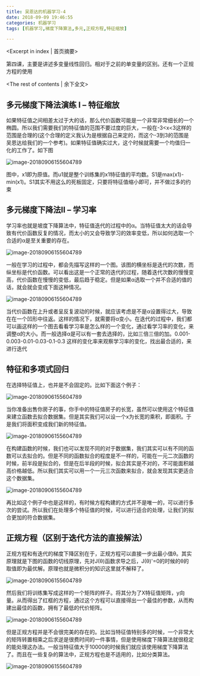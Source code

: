 ```yaml
---
title: 吴恩达的机器学习-4
date: 2018-09-09 19:46:55
categories: 机器学习
tags: [机器学习,梯度下降算法,多元,正规方程,特征缩放]

---
```


<Excerpt in index | 首页摘要> 

第四课，主要是讲述多变量线性回归。相对于之前的单变量的区别。还有一个正规方程的使用

<!-- more -->

<The rest of contents | 余下全文>

## 多元梯度下降法演练 I – 特征缩放

如果特征值之间相差太过于大的话，那么代价函数可能是一个非常非常细长的一个椭圆。所以我们需要我们的特征值的范围不要过度的巨大，一般在-3<x<3这样的范围是合理的(这个合理的定义我认为是根据自己来定的，而这个-3到3的范围是吴恩达给我们的一个参考)。如果特征值确实过大，这个时候就需要一个均值归一化的工作了。如下图

![image-20180906155604789](http://www.lzyclay.cn/md_img/均值归一化.png)

图中，x1即为原值。而u1就是整个训练集的x1特征值的平均数。S1是max(x1)-min(x1)。S1其实不用这么的死板固定，只要将特征值缩小即可，并不做过多的约束

## 多元梯度下降法II – 学习率

学习率也就是坡度下降算法中，特征值迭代的过程中的α。当特征值太大的话会导致有代价函数反复的情况，而太小的又会导致学习的效率变低，所以如何选取一个合适的α是至关重要的存在。

![image-20180906155604789](http://www.lzyclay.cn/md_img/学习率1.png)

一般在学习的过程中，都会先描写这样的一个图。该图的横坐标是迭代的次数，而纵坐标是代价函数。可以看出这是一个正常的迭代的过程，随着迭代次数的慢慢变高，代价函数在慢慢的变低，最后趋于稳定。但是如果α选取一个并不合适的值的话，就会就会变成下面这种情况。

![image-20180906155604789](http://www.lzyclay.cn/md_img/学习率2.png)

当代价函数在上升或者呈反复波动的时候，就应该考虑是不是α设置得过大，导致在在一个凹形中往返。这样的情况下，就需要将α变小。在迭代的过程中，我们都可以画这样的一个图去看看学习率是怎么样的一个变化，通过看学习率的变化，来调整α的大小。而一般选择α是可以有一套去选择的，比如三倍三倍的加。0.001-0.003-0.01-0.03-0.1-0.3  这样的变化率来观察学习率的变化，找出最合适的，来进行迭代

## 特征和多项式回归

在选择特征值上，也并是不会固定的。比如下面这个例子：	

![image-20180906155604789](http://www.lzyclay.cn/md_img/多项式回归.png)

当你准备出售你房子的事，你手中的特征值房子的长宽，虽然可以使用这个特征值来建立函数去拟合数据集。但是其实我们可以设一个x为长宽的乘积，即面积。于是我们将面积变成我们新的特征值。

![image-20180906155604789](http://www.lzyclay.cn/md_img/多项式回归1.png)

在构建函数的时候，我们也可以发现不同的对于数据集，我们其实可以有不同的函数可以去拟合的。但是不同的函数拟合的程度是不一样的，可能在一元二次函数的时候，前半段是拟合的，但是在后半段的时候，拟合其实是不对的，不可能面积越高价格越低。所以我们其实可以用一个一元三次函数来拟合，就会发现其实更适合这个数据集。

![image-20180906155604789](http://www.lzyclay.cn/md_img/多项式回归2.png)

再比如这个例子中也是这样的，有时候方程构建的方式并不是唯一的，可以进行多次的尝试。所以我们在处理多个特征值的时候，可以进行适合的处理，让我们的拟合更加的符合数据集。

## 正规方程（区别于迭代方法的直接解法）

正规方程和有迭代的梯度下降区别在于，正规方程可以直接一步出最小值θ。其实原理就是下图的函数的切线原理，先对J(θ)函数求导之后，J(θ)'=0的时候的θ的取值即为最优解。原理也就是微积分的知识这里就不解释了。

![image-20180906155604789](http://www.lzyclay.cn/md_img/正规方程2.png)

然后我们将训练集写成这样的一个矩阵的样子。将其分为了X特征值矩阵，y向量。从而得出了红框的方程，通过这个方程可以直接得出一个最佳的参数，从而构建出最佳的函数，拥有了最低的代价矩阵。

![image-20180906155604789](http://www.lzyclay.cn/md_img/正规方程3.png)

但是正规方程并是不会很完美的存在的。比如当特征值特别多的时候，一个非常大的矩阵转置相乘之后求逆是很费时间的一件事情，但是使用梯度下降算法就很稳定的能处理这办法。一般当特征值大于10000的时候我们就应该使用梯度下降算法了。而且在一些复杂的算法中，正规方程也是不适用的，比如分类算法。

![image-20180906155604789](http://www.lzyclay.cn/md_img/正规方程4.png)

​	